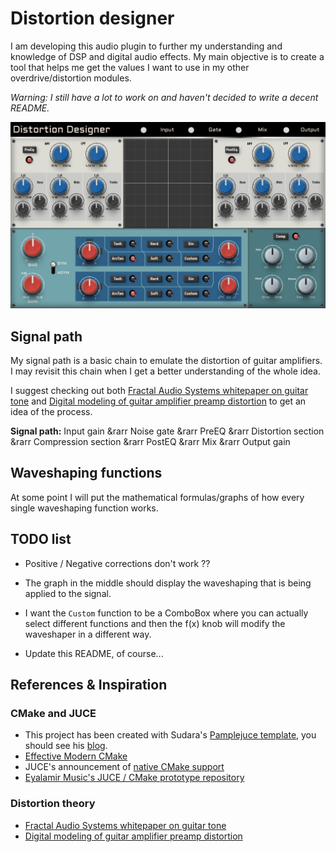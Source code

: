 # Distortion designer

I am developing this audio plugin to further my understanding and knowledge of DSP and digital audio effects. My main objective is to create a tool that helps me get the values I want to use in my other overdrive/distortion modules.

*Warning: I still have a lot to work on and haven't decided to write a decent README.*

![DistortionDesigner](docs/images/designerPanel.png)

## Signal path

My signal path is a basic chain to emulate the distortion of guitar amplifiers. I may revisit this chain when I get a better understanding of the whole idea.

I suggest checking out both [Fractal Audio Systems whitepaper on guitar tone][1] and [Digital modeling of guitar amplifier preamp distortion][2] to get an idea of the process.

**Signal path:** Input gain &rarr Noise gate &rarr PreEQ &rarr Distortion section &rarr Compression section &rarr PostEQ &rarr Mix &rarr Output gain

## Waveshaping functions

At some point I will put the mathematical formulas/graphs of how every single waveshaping function works.

## TODO list

* Positive / Negative corrections don't work ??

* The graph in the middle should display the waveshaping that is being applied to the signal.

* I want the `Custom` function to be a ComboBox where you can actually select different functions and then the f(x) knob will modify the waveshaper in a different way.

* Update this README, of course...

## References & Inspiration

### CMake and JUCE

* This project has been created with Sudara's [Pamplejuce template](https://github.com/sudara/pamplejuce/tree/main), you should see his [blog](https://melatonin.dev/blog/how-to-use-cmake-with-juce/).
* [Effective Modern CMake](https://gist.github.com/mbinna/c61dbb39bca0e4fb7d1f73b0d66a4fd1)
* JUCE's announcement of [native CMake support](https://forum.juce.com/t/native-built-in-cmake-support-in-juce/38700)
* [Eyalamir Music's JUCE / CMake prototype repository](https://github.com/eyalamirmusic/JUCECmakeRepoPrototype)

### Distortion theory

* [Fractal Audio Systems whitepaper on guitar tone](https://www.fractalaudio.com/downloads/manuals/axe-fx-2/Fractal-Audio-Systems-MIMIC-(tm)-Technology.pdf)
* [Digital modeling of guitar amplifier preamp distortion](https://www.ampbooks.com/mobile/dsp/preamp/)

[1]: <https://www.fractalaudio.com/downloads/manuals/axe-fx-2/Fractal-Audio-Systems-MIMIC-(tm)-Technology.pdf> "Fractal Audio Systems whitepaper on guitar tone"
[2]: <https://www.ampbooks.com/mobile/dsp/preamp/> "Digital modeling of guitar amplifier preamp distortion"
